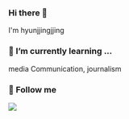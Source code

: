 ### Hi there 👋
I'm hyunjjingjjing
### 🌱 I’m currently learning ...
media Communication, journalism
### 💬 Follow me
<a href="https://blog.naver.com/jjingjjing55">
<img src="https://img.shields.io/badge/blog-83B81A?style=flat-square&logo=blogger&logoColor=white&link=https://blog.naver.com/jjingjjing55">
</a>

